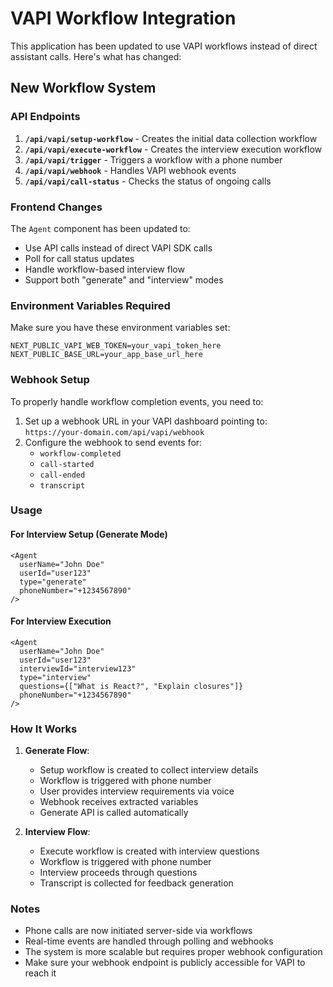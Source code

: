 # VAPI Workflow Integration

This application has been updated to use VAPI workflows instead of direct assistant calls. Here's what has changed:

## New Workflow System

### API Endpoints

1. **`/api/vapi/setup-workflow`** - Creates the initial data collection workflow
2. **`/api/vapi/execute-workflow`** - Creates the interview execution workflow
3. **`/api/vapi/trigger`** - Triggers a workflow with a phone number
4. **`/api/vapi/webhook`** - Handles VAPI webhook events
5. **`/api/vapi/call-status`** - Checks the status of ongoing calls

### Frontend Changes

The `Agent` component has been updated to:

- Use API calls instead of direct VAPI SDK calls
- Poll for call status updates
- Handle workflow-based interview flow
- Support both "generate" and "interview" modes

### Environment Variables Required

Make sure you have these environment variables set:

```env
NEXT_PUBLIC_VAPI_WEB_TOKEN=your_vapi_token_here
NEXT_PUBLIC_BASE_URL=your_app_base_url_here
```

### Webhook Setup

To properly handle workflow completion events, you need to:

1. Set up a webhook URL in your VAPI dashboard pointing to: `https://your-domain.com/api/vapi/webhook`
2. Configure the webhook to send events for:
   - `workflow-completed`
   - `call-started`
   - `call-ended`
   - `transcript`

### Usage

#### For Interview Setup (Generate Mode)

```tsx
<Agent
  userName="John Doe"
  userId="user123"
  type="generate"
  phoneNumber="+1234567890"
/>
```

#### For Interview Execution

```tsx
<Agent
  userName="John Doe"
  userId="user123"
  interviewId="interview123"
  type="interview"
  questions={["What is React?", "Explain closures"]}
  phoneNumber="+1234567890"
/>
```

### How It Works

1. **Generate Flow**:

   - Setup workflow is created to collect interview details
   - Workflow is triggered with phone number
   - User provides interview requirements via voice
   - Webhook receives extracted variables
   - Generate API is called automatically

2. **Interview Flow**:
   - Execute workflow is created with interview questions
   - Workflow is triggered with phone number
   - Interview proceeds through questions
   - Transcript is collected for feedback generation

### Notes

- Phone calls are now initiated server-side via workflows
- Real-time events are handled through polling and webhooks
- The system is more scalable but requires proper webhook configuration
- Make sure your webhook endpoint is publicly accessible for VAPI to reach it
